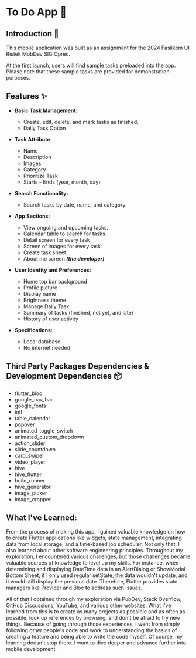 # To Do App 📝

## Introduction 🚀

This mobile application was built as an assignment for the 2024 Fasilkom UI Ristek MobDev SIG Oprec.

At the first launch, users will find sample tasks preloaded into the app. Please note that these sample tasks are provided for demonstration purposes.

## Features ✨

- **Basic Task Management:**
  - Create, edit, delete, and mark tasks as finished.
  - Daily Task Option

- **Task Attribute**
  - Name
  - Description
  - Images
  - Category
  - Prioritize Task
  - Starts - Ends (year, month, day)

- **Search Functionality:**
  - Search tasks by date, name, and category.

- **App Sections:**
  - View ongoing and upcoming tasks.
  - Calendar table to search for tasks.
  - Detail screen for every task
  - Screen of images for every task
  - Create task sheet
  - About me screen **_(the developer)_**

- **User Identity and Preferences:**
  - Home top bar background
  - Profile picture
  - Display name
  - Brightness theme
  - Manage Daily Task
  - Summary of tasks (finished, not yet, and late)
  - History of user activity

- **Specifications:**
  - Local database
  - No internet needed



## Third Party Packages Dependencies & Development Dependencies 📦

- flutter_bloc
- google_nav_bar
- google_fonts
- intl
- table_calendar
- popover
- animated_toggle_switch
- animated_custom_dropdown
- action_slider
- slide_countdown
- card_swiper
- video_player
- hive
- hive_flutter
- build_runner
- hive_generator
- image_picker
- image_cropper

## What I've Learned:

From the process of making this app, I gained valuable knowledge on how to create Flutter applications like widgets, state management, integrating data from local storage, and a time-based job scheduler. Not only that, I also learned about other software engineering principles. Throughout my exploration, I encountered various challenges, but those challenges became valuable sources of knowledge to level up my skills. For instance, when determining and displaying DateTime data in an AlertDialog or ShowModal Bottom Sheet, if I only used regular setState, the data wouldn't update, and it would still display the previous date. Therefore, Flutter provides state managers like Provider and Bloc to address such issues.

All of that I obtained through my exploration via PubDev, Stack Overflow, GitHub Discussions, YouTube, and various other websites. What I've learned from this is to create as many projects as possible and as often as possible, look up references by browsing, and don't be afraid to try new things. Because of going through those experiences, I went from simply following other people's code and work to understanding the basics of creating a feature and being able to write the code myself. Of course, my learning doesn't stop there. I want to dive deeper and advance further into mobile development.
